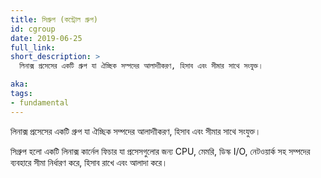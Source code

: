 ```yaml
---
title: সিগ্রুপ (কন্ট্রোল গ্রুপ)
id: cgroup
date: 2019-06-25
full_link:
short_description: >
  লিনাক্স প্রসেসের একটি গ্রুপ যা ঐচ্ছিক সম্পদের আলাদাীকরণ, হিসাব এবং সীমার সাথে সংযুক্ত।

aka:
tags:
- fundamental
---
```

লিনাক্স প্রসেসের একটি গ্রুপ যা ঐচ্ছিক সম্পদের আলাদাীকরণ, হিসাব এবং সীমার সাথে সংযুক্ত।

<!--more--> 

সিগ্রুপ  হলো একটি লিনাক্স কার্নেল ফিচার যা প্রসেসগুলোর জন্য CPU, মেমরি, ডিস্ক I/O, নেটওয়ার্ক সহ সম্পদের ব্যবহারে সীমা নির্ধারণ করে, হিসাব রাখে এবং আলাদা করে।
